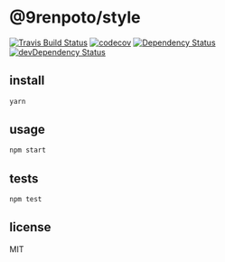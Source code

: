 # @9renpoto/style

[![Travis Build Status][travis-image]][travis-url] [![codecov][codecov-image]][codecov-url] [![Dependency Status][gemnasium-image]][gemnasium-url] [![devDependency Status][dev-david-dm-image]][dev-david-dm-url]

## install

```sh
yarn
```

## usage

```sh
npm start
```

## tests

```sh
npm test
```

## license

MIT

[gemnasium-image]: https://gemnasium.com/badges/github.com/9renpoto/style.svg
[gemnasium-url]: https://gemnasium.com/github.com/9renpoto/style
[dev-david-dm-image]: https://david-dm.org/9renpoto/style/dev-status.svg
[dev-david-dm-url]: https://david-dm.org/9renpoto/style?type=dev
[travis-image]: https://travis-ci.org/9renpoto/style.svg?branch=master
[travis-url]: https://travis-ci.org/9renpoto/style
[codecov-image]: https://codecov.io/gh/9renpoto/style/branch/master/graph/badge.svg
[codecov-url]: https://codecov.io/gh/9renpoto/style
